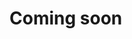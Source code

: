 # Coming soon



<!--stackedit_data:
eyJoaXN0b3J5IjpbLTE0MzUwNjA1ODcsLTEwODAxMDg0MTcsLT
g0NTA5ODYxN119
-->